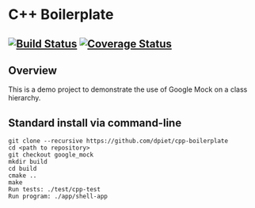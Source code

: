 # C++ Boilerplate
[![Build Status](https://travis-ci.org/dpiet/cpp-boilerplate.svg?branch=master)](https://travis-ci.org/dpiet/cpp-boilerplate)
[![Coverage Status](https://coveralls.io/repos/github/bharatm11/cpp-boilerplate/badge.svg?branch=google_mock)](https://coveralls.io/github/bharatm11/cpp-boilerplate?branch=google_mock)
---

## Overview

This is a demo project to demonstrate the use of Google Mock on a class hierarchy.

## Standard install via command-line
```
git clone --recursive https://github.com/dpiet/cpp-boilerplate
cd <path to repository>
git checkout google_mock
mkdir build
cd build
cmake ..
make
Run tests: ./test/cpp-test
Run program: ./app/shell-app
```

